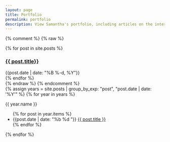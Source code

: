 ```yaml
---
layout: page
title: Portfolio
permalink: portfolio
description: View Samantha's portfolio, including articles on the intersection of AI and the environment, how to handle e-waste, the Right to Repair, and more.
---
```

{% comment %}
{% raw %}
<div>
  {% for post in site.posts %}
    <div class="py-1">
      <h3><a href="{{site.baseurl}}{{ post.url }}">{{ post.title}}</a></h3>
      <div class="text-sm text-gray-400">{{post.date | date: "%B %-d, %Y"}}</div>
    </div>
  {% endfor %}
</div>
{% endraw %}
{% endcomment %}

<div>
{% assign years = site.posts
   | group_by_exp: "post", "post.date | date: '%Y'"
%}
{% for year in years %}
  <p>{{ year.name }}</p>
  <ul>
    {% for post in year.items %}
    <li>
        <div class="text-gray-400">{{post.date | date: "%b %d  "}}
        <a class='title' href='{{ post.url }}'>{{ post.title }}</a></div>
    </li>
    {% endfor %}
  </ul>

{% endfor %}

